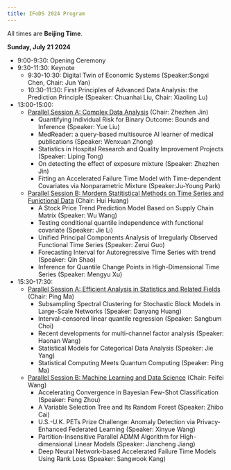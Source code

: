 ```yaml
---
title: IFoDS 2024 Program
---
```


All times are **Beijing Time**. 

**Sunday, July 21 2024**

+ 9:00-9:30: Opening Ceremony
+ 9:30-11:30: Keynote
   + 9:30-10:30: Digital Twin of Economic Systems (Speaker:Songxi Chen, Chair: Jun Yan)
   + 10:30-11:30: First Principles of Advanced Data Analysis: the Prediction Principle (Speaker: Chuanhai Liu, Chair: Xiaoling Lu)
+ 13:00-15:00: 
   + [Parallel Session A: Complex Data Analysis](https://statds.org/events/ifods2024/sessions.html#Session%201:%20Complex%20Data%20Analysis) (Chair: Zhezhen Jin)
      + Quantifying Individual Risk for Binary Outcome: Bounds and Inference (Speaker: Yue Liu)
      + MedReader: a query-based multisource AI learner of medical publications (Speaker: Wenxuan Zhong)
      + Statistics in Hospital Research and Quality Improvement Projects (Speaker: Liping Tong)
      + On detecting the effect of exposure mixture (Speaker: Zhezhen Jin)
      + Fitting an Accelerated Failure Time Model with Time-dependent Covariates via Nonparametric Mixture  (Speaker:Ju-Young Park)
   + [Parallel Session B: Mordern Statitistical Methods on Time Series and Funictional Data](https://statds.org/events/ifods2024/sessions.html#Session%202:%20Mordern%20Statitistical%20Methods%20on%20Time%20Series%20and%20Funictional%20Data) (Chair: Hui Huang)
      + A Stock Price Trend Prediction Model Based on Supply Chain Matrix (Speaker: Wu Wang)
      + Testing conditional quantile independence with functional covariate (Speaker: Jie Li)
      + Unified Principal Components Analysis of Irregularly Observed Functional Time Series (Speaker: Zerui Guo)
      + Forecasting Interval for Autoregressive Time Series with trend (Speaker: Qin Shao)
      + Inference for Quantile Change Points in High-Dimensional Time Series (Speaker: Mengyu Xu)
+ 15:30-17:30:
   + [Parallel Session A: Efficient Analysis in Statistics and Related Fields](https://statds.org/events/ifods2024/sessions.html#Session%203:%20Efficient%20Analysis%20in%20Statistics%20and%20Related%20Fields) (Chair: Ping Ma)
      + Subsampling Spectral Clustering for Stochastic Block Models in Large-Scale Networks (Speaker: Danyang Huang)
      + Interval-censored linear quantile regression (Speaker: Sangbum Choi)
      + Recent developments for multi-channel factor analysis (Speaker: Haonan Wang)
      + Statistical Models for Categorical Data Analysis (Speaker: Jie Yang)
      + Statistical Computing Meets Quantum Computing (Speaker: Ping Ma)
   + [Parallel Session B: Machine Learning and Data Science](https://statds.org/events/ifods2024/sessions.html#Session%204:%20Machine%20Learning%20and%20Data%20Science) (Chair: Feifei Wang)
      + Accelerating Convergence in Bayesian Few-Shot Classification (Speaker: Feng Zhou)
      + A Variable Selection Tree and Its Random Forest (Speaker: Zhibo Cai)
      + U.S.-U.K. PETs Prize Challenge: Anomaly Detection via Privacy-Enhanced Federated Learning (Speaker: Xinyue Wang)
      + Partition-Insensitive Parallel ADMM Algorithm for High-dimensional Linear Models (Speaker: Jiancheng Jiang)
      + Deep Neural Network-based Accelerated Failure Time Models Using Rank Loss (Speaker: Sangwook Kang)
